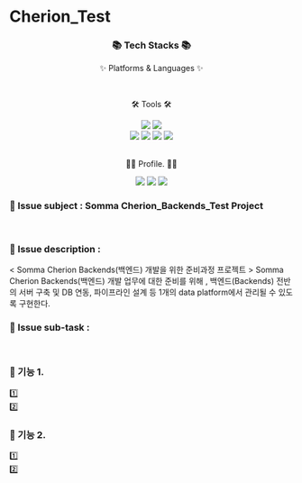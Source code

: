 # Cherion_Test

<div align=center>
	<h3>📚 Tech Stacks 📚</h3>
	<p>✨ Platforms & Languages ✨</p>
</div>
<div align="center">
</div>
<br>
<div align=center>
	<p>🛠 Tools 🛠</p>
</div>
<div align=center>
			<img src="https://img.shields.io/badge/Docker-2496ED?style=flat&logo=python&logoColor=white" />
  	  <img src="https://img.shields.io/badge/AWS-232F3E?style=flat&logo=AmazonAWS&logoColor=white" />
	<br>
	<img src="https://img.shields.io/badge/AWS-232F3E?style=flat&logo=AmazonAWS&logoColor=white" />
	<img src="https://img.shields.io/badge/GitHub-181717?style=flat&logo=GitHub&logoColor=white" />
	<img src="https://img.shields.io/badge/Visual%20Studio%20Code-007ACC?style=flat&logo=VisualStudioCode&logoColor=white" />
  <img src="https://img.shields.io/badge/PyCharm-000000?style=flat&logo=PyCharm&logoColor=white" />
	<br>	
  <br>
	<div align=center>
	<p>👩‍💻 Profile. 👩‍💻</p>
</div>
		<img src="https://img.shields.io/badge/Instagram-E4405F?style=flat&logo=Instagram&logoColor=white" />
	<img src="https://img.shields.io/badge/Facebook-1877F2?style=flat&logo=Facebook&logoColor=white" />
    <img src="https://img.shields.io/badge/kakaoTalk-FFCD00?style=flat&logo=KakaoTalk&logoColor=white" />
</div>


### 🏁 Issue subject : Somma Cherion_Backends_Test Project
<br>

### 🏁 Issue description : 
< Somma Cherion Backends(백엔드) 개발을 위한 준비과정 프로젝트 >
Somma Cherion Backends(백엔드) 개발 업무에 대한 준비를 위해 , 
백엔드(Backends) 전반의 서버 구축 및 DB 연동, 파이프라인 설계 등 
1개의 data platform에서 관리될 수 있도록 구현한다.
<br>

### 🏁 Issue sub-task :
<br>

### 📌 기능 1.
1️⃣ 
<br>
2️⃣
<br>

### 📌 기능 2.
1️⃣ 
<br>
2️⃣
<br>


